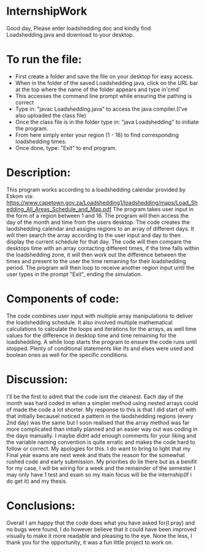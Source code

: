 # InternshipWork
Good day, Please enter loadshedding doc and kindly find Loadshedding.java and download to your desktop.

# To run the file:
* First create a folder and save the file on your desktop for easy access.
* When in the folder of the saved Loadshedding java, click on the URL bar at the top where the name of the folder appears and type in'cmd'
* This accesses the command line prompt while ensuring the pathing is correct
* Type in: "javac Loadshedding.java" to access the java compiler.(I've also uploaded the class file)
* Once the class file is in the folder type in: "java Loadshedding" to initiate the program.
* From here simply enter your region (1 - 16) to find corresponding loadshedding times.
* Once done, type: "Exit" to end program.

# Description:
This program works according to a loadshedding calendar provided by Eskom via: https://www.capetown.gov.za/Loadshedding1/loadshedding/maps/Load_Shedding_All_Areas_Schedule_and_Map.pdf
The program takes user input in the form of a region between 1 and 16. The program will then access the day of the month and time from the users desktop.
The code creates the laodshedding calendar and assigns regions to an array of different days.
It will then search the array according to the user input and day to then display the current schedule for that day.
The code will then compare the desktops time with an array contacting different times, if the time falls within the loadshedding zone, it will then work out the difference between the times and present to the user the time remaining for their loadshedding period.
The program will then loop to receive another region input until the user types in the prompt "Exit", ending the simulation.

# Components of code:
The code combines user input with multiple array manipulations to deliver the loadshedding schedule. It also involved multiple mathematical calculations to calculate the loops and iterations for the arrays, as well time values for the difference in desktop time and time remaining for the loadshedding. A while loop starts the program to ensure the code runs until stopped. Plenty of conditional statements like ifs and elses were used and boolean ones as well for the specific conditions.

# Discussion:
I'll be the first to admit that the code isnt the cleanest. Each day of the month was hard coded in when a simpler method using nested arrays could of made the code a lot shorter. My response to this is that I did start of with that initially becauseI noticed a pattern in the laodshedding regions (every 2nd day) was the same but I soon realised that the array method was far more complicated than intially planned and an easier way out was coding in the days manually. I maybe didnt add enough comments for your liking and the variable naming convention is quite erratic and makes the code hard to follow or correct. My apologies for this. I do want to bring to light that my Final year exams are next week and thats the reason for the  somewhat rushed code and early submission. My priorities do lie there but as a benifit for my case, I will be wiring for a week and the remainder of the semester I may only have 1 test and exam so my main focus will be the internship(If i do get it) and my thesis.

# Conclusions:
Overall I am happy that the code does what you have asked for(I pray) and no bugs were found, I do however believe that it could have been improved visually to make it more readable and pleasing to the eye. None the less, I thank you for the opportunity, it was a fun little project to work on.
